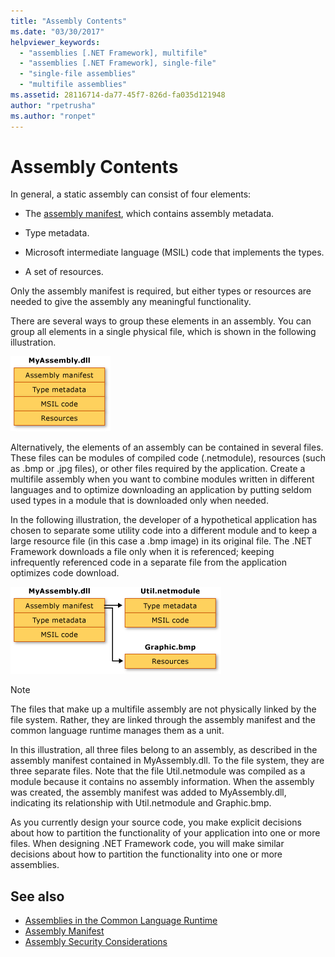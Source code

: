 ```yaml
---
title: "Assembly Contents"
ms.date: "03/30/2017"
helpviewer_keywords: 
  - "assemblies [.NET Framework], multifile"
  - "assemblies [.NET Framework], single-file"
  - "single-file assemblies"
  - "multifile assemblies"
ms.assetid: 28116714-da77-45f7-826d-fa035d121948
author: "rpetrusha"
ms.author: "ronpet"
---
```

# Assembly Contents
In general, a static assembly can consist of four elements:  
  
- The [assembly manifest](manifest.md), which contains assembly metadata.  
  
- Type metadata.  
  
- Microsoft intermediate language (MSIL) code that implements the types.  
  
- A set of resources.  
  
 Only the assembly manifest is required, but either types or resources are needed to give the assembly any meaningful functionality.  
  
 There are several ways to group these elements in an assembly. You can group all elements in a single physical file, which is shown in the following illustration.  
  
 ![Diagram that shows a single-file assembly called MyAssembly.dll.](./media/contents/single-file-assembly.gif)  
  
 Alternatively, the elements of an assembly can be contained in several files. These files can be modules of compiled code (.netmodule), resources (such as .bmp or .jpg files), or other files required by the application. Create a multifile assembly when you want to combine modules written in different languages and to optimize downloading an application by putting seldom used types in a module that is downloaded only when needed.  
  
 In the following illustration, the developer of a hypothetical application has chosen to separate some utility code into a different module and to keep a large resource file (in this case a .bmp image) in its original file. The .NET Framework downloads a file only when it is referenced; keeping infrequently referenced code in a separate file from the application optimizes code download.  
  
 ![Diagram that shows a multifile assembly.](./media/contents/multifile-assembly-diagram.gif) 
  
> [!NOTE]
>  The files that make up a multifile assembly are not physically linked by the file system. Rather, they are linked through the assembly manifest and the common language runtime manages them as a unit.  
  
 In this illustration, all three files belong to an assembly, as described in the assembly manifest contained in MyAssembly.dll. To the file system, they are three separate files. Note that the file Util.netmodule was compiled as a module because it contains no assembly information. When the assembly was created, the assembly manifest was added to MyAssembly.dll, indicating its relationship with Util.netmodule and Graphic.bmp.  
  
 As you currently design your source code, you make explicit decisions about how to partition the functionality of your application into one or more files. When designing .NET Framework code, you will make similar decisions about how to partition the functionality into one or more assemblies.  
  
## See also

- [Assemblies in the Common Language Runtime](assemblies-in-the-common-language-runtime.md)
- [Assembly Manifest](manifest.md)
- [Assembly Security Considerations](../../framework/data/adonet/ef/security-considerations.md)
